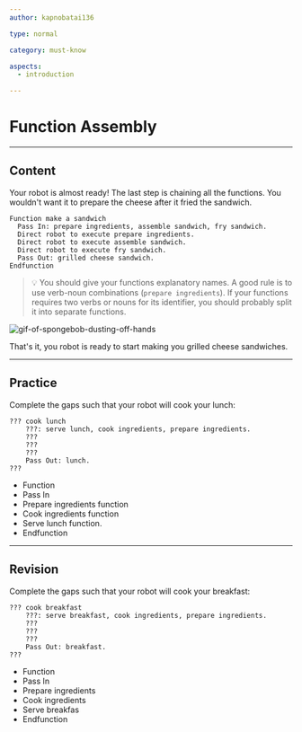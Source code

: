 ```yaml
---
author: kapnobatai136

type: normal

category: must-know

aspects:
  - introduction

---
```


# Function Assembly

---
## Content

Your robot is almost ready! The last step is chaining all the functions. You wouldn't want it to prepare the cheese after it fried the sandwich.

```plain-text
Function make a sandwich
  Pass In: prepare ingredients, assemble sandwich, fry sandwich.
  Direct robot to execute prepare ingredients.
  Direct robot to execute assemble sandwich.
  Direct robot to execute fry sandwich.
  Pass Out: grilled cheese sandwich.
Endfunction
```

> 💡 You should give your functions explanatory names. A good rule is to use verb-noun combinations (`prepare ingredients`). If your functions requires two verbs or nouns for its identifier, you should probably split it into separate functions.

![gif-of-spongebob-dusting-off-hands](https://img.enkipro.com/cdf13a221aa155022ba5eb2031e27cde.gif)

That's it, you robot is ready to start making you grilled cheese sandwiches.

---
## Practice

Complete the gaps such that your robot will cook your lunch:

```plain-text
??? cook lunch
    ???: serve lunch, cook ingredients, prepare ingredients.
    ???
    ???
    ???
    Pass Out: lunch.
???
```

* Function
* Pass In
* Prepare ingredients function
* Cook ingredients function
* Serve lunch function.
* Endfunction

---
## Revision

Complete the gaps such that your robot will cook your breakfast:

```plain-text
??? cook breakfast
    ???: serve breakfast, cook ingredients, prepare ingredients.
    ???
    ???
    ???
    Pass Out: breakfast.
???
```

* Function
* Pass In
* Prepare ingredients
* Cook ingredients
* Serve breakfas
* Endfunction